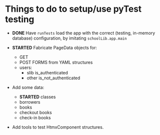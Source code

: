 # Things to do to setup/use pyTest testing

- **DONE** Have `runTests` load the app with the correct (testing,
  in-memory database) configuration, by imitating `schoolLib.app.main`

- **STARTED** Fabricate PageData objects for:
  - GET
  - POST FORMS from YAML structures
  - users:
    - slib is_authenticated
    - other is_not_authenticated
    
- Add some data:
  - **STARTED** classes
  - borrowers
  - books
  - checkout books
  - check-in books

- Add tools to test HtmxComponent structures.

